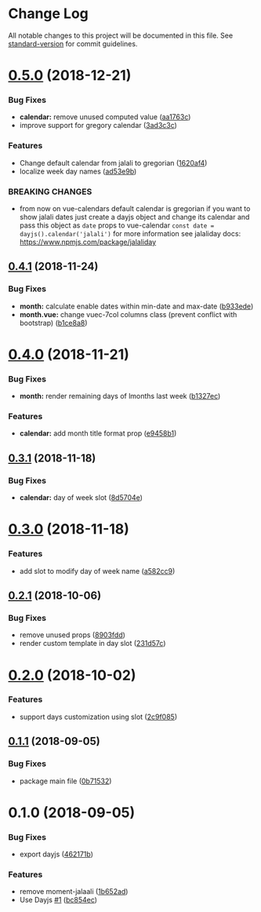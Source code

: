 # Change Log

All notable changes to this project will be documented in this file. See [standard-version](https://github.com/conventional-changelog/standard-version) for commit guidelines.

<a name="0.5.0"></a>
# [0.5.0](https://github.com/alibaba-aero/vue-calendar/compare/v0.4.1...v0.5.0) (2018-12-21)


### Bug Fixes

* **calendar:** remove unused computed value ([aa1763c](https://github.com/alibaba-aero/vue-calendar/commit/aa1763c))
* improve support for gregory calendar ([3ad3c3c](https://github.com/alibaba-aero/vue-calendar/commit/3ad3c3c))


### Features

* Change default calendar from jalali to gregorian ([1620af4](https://github.com/alibaba-aero/vue-calendar/commit/1620af4))
* localize week day names ([ad53e9b](https://github.com/alibaba-aero/vue-calendar/commit/ad53e9b))


### BREAKING CHANGES

* from now on vue-calendars default calendar is gregorian
if you want to show jalali dates just create a dayjs object and change its calendar
and pass this object as `date` props to vue-calendar
`const date = dayjs().calendar('jalali')`
for more information see jalaliday docs:
https://www.npmjs.com/package/jalaliday



<a name="0.4.1"></a>
## [0.4.1](https://github.com/alibaba-aero/vue-calendar/compare/v0.4.0...v0.4.1) (2018-11-24)


### Bug Fixes

* **month:** calculate enable dates within min-date and max-date ([b933ede](https://github.com/alibaba-aero/vue-calendar/commit/b933ede))
* **month.vue:** change vuec-7col columns class (prevent conflict with bootstrap) ([b1ce8a8](https://github.com/alibaba-aero/vue-calendar/commit/b1ce8a8))



<a name="0.4.0"></a>
# [0.4.0](https://github.com/alibaba-aero/vue-calendar/compare/v0.3.1...v0.4.0) (2018-11-21)


### Bug Fixes

* **month:** render remaining days of lmonths last week ([b1327ec](https://github.com/alibaba-aero/vue-calendar/commit/b1327ec))


### Features

* **calendar:** add month title format prop ([e9458b1](https://github.com/alibaba-aero/vue-calendar/commit/e9458b1))



<a name="0.3.1"></a>
## [0.3.1](https://github.com/alibaba-aero/vue-calendar/compare/v0.3.0...v0.3.1) (2018-11-18)


### Bug Fixes

* **calendar:** day of week slot ([8d5704e](https://github.com/alibaba-aero/vue-calendar/commit/8d5704e))



<a name="0.3.0"></a>
# [0.3.0](https://github.com/alibaba-aero/vue-calendar/compare/v0.2.2...v0.3.0) (2018-11-18)


### Features

* add slot to modify day of week name ([a582cc9](https://github.com/alibaba-aero/vue-calendar/commit/a582cc9))



<a name="0.2.1"></a>
## [0.2.1](https://github.com/alibaba-aero/vue-calendar/compare/v0.2.0...v0.2.1) (2018-10-06)


### Bug Fixes

* remove unused props ([8903fdd](https://github.com/alibaba-aero/vue-calendar/commit/8903fdd))
* render custom template in day slot ([231d57c](https://github.com/alibaba-aero/vue-calendar/commit/231d57c))



<a name="0.2.0"></a>
# [0.2.0](https://github.com/alibaba-aero/vue-calendar/compare/v0.1.1...v0.2.0) (2018-10-02)


### Features

* support days customization using slot ([2c9f085](https://github.com/alibaba-aero/vue-calendar/commit/2c9f085))



<a name="0.1.1"></a>
## [0.1.1](https://github.com/alibaba-aero/vue-calendar/compare/v0.1.0...v0.1.1) (2018-09-05)


### Bug Fixes

* package main file ([0b71532](https://github.com/alibaba-aero/vue-calendar/commit/0b71532))



<a name="0.1.0"></a>
# 0.1.0 (2018-09-05)


### Bug Fixes

* export dayjs ([462171b](https://github.com/alibaba-aero/vue-calendar/commit/462171b))


### Features

* remove moment-jalaali ([1b652ad](https://github.com/alibaba-aero/vue-calendar/commit/1b652ad))
* Use Dayjs [#1](https://github.com/alibaba-aero/vue-calendar/issues/1) ([bc854ec](https://github.com/alibaba-aero/vue-calendar/commit/bc854ec))
